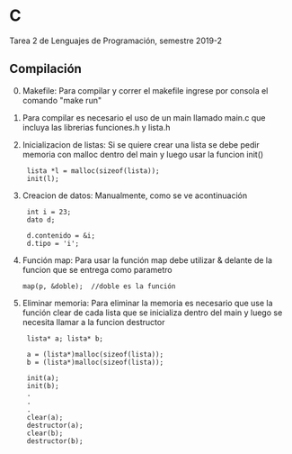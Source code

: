 # C
Tarea 2 de Lenguajes de Programación, semestre 2019-2

## Compilación

0. Makefile: Para compilar y correr el makefile ingrese por consola el comando "make run"

1. Para compilar es necesario el uso de un main llamado main.c que incluya las librerias
   funciones.h y lista.h

2. Inicializacion de listas: Si se quiere crear una lista se debe pedir memoria con malloc dentro del main y luego usar la funcion init()

   ```
	lista *l = malloc(sizeof(lista));
	init(l);
	```
3. Creacion de datos: Manualmente, como se ve acontinuación
   
   ```
	int i = 23;
	dato d;

	d.contenido = &i;
	d.tipo = 'i';
	```
4. Función map: Para usar la función map debe utilizar & delante de la funcion que se entrega como parametro
	```
	map(p, &doble);  //doble es la función
	```
5. Eliminar memoria: Para eliminar la memoria es necesario que use la función clear de cada lista que se inicializa dentro del main
                     y luego se necesita llamar a la funcion destructor
   
   ```
	lista* a; lista* b;

	a = (lista*)malloc(sizeof(lista));
	b = (lista*)malloc(sizeof(lista));

	init(a);
	init(b);
	.
	.
	.
	clear(a);
	destructor(a);
	clear(b);
	destructor(b);
  ```
